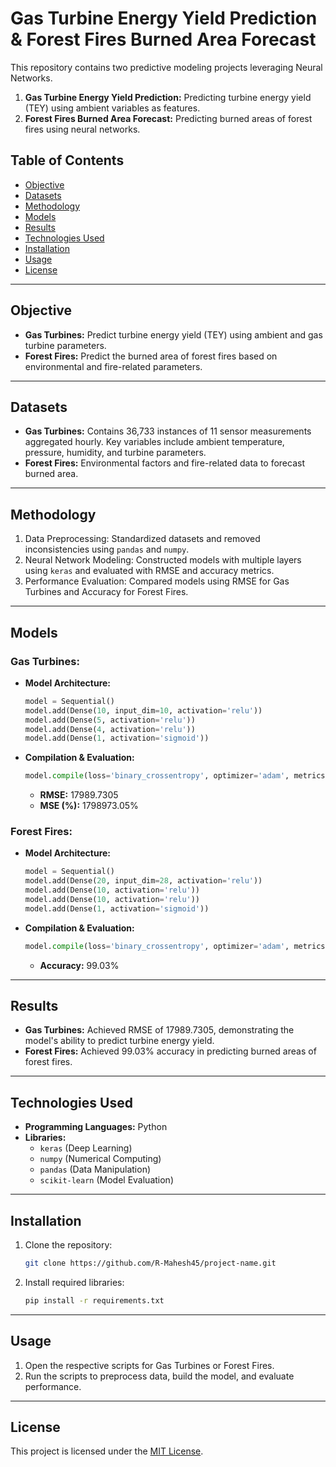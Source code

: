 # Gas Turbine Energy Yield Prediction & Forest Fires Burned Area Forecast  

This repository contains two predictive modeling projects leveraging Neural Networks.  
1. **Gas Turbine Energy Yield Prediction:** Predicting turbine energy yield (TEY) using ambient variables as features.  
2. **Forest Fires Burned Area Forecast:** Predicting burned areas of forest fires using neural networks.  

## Table of Contents  
- [Objective](#objective)  
- [Datasets](#datasets)  
- [Methodology](#methodology)  
- [Models](#models)  
- [Results](#results)  
- [Technologies Used](#technologies-used)  
- [Installation](#installation)  
- [Usage](#usage)  
- [License](#license)  

---

## Objective  
- **Gas Turbines:** Predict turbine energy yield (TEY) using ambient and gas turbine parameters.  
- **Forest Fires:** Predict the burned area of forest fires based on environmental and fire-related parameters.  

---

## Datasets  
- **Gas Turbines:** Contains 36,733 instances of 11 sensor measurements aggregated hourly. Key variables include ambient temperature, pressure, humidity, and turbine parameters.  
- **Forest Fires:** Environmental factors and fire-related data to forecast burned area.  

---

## Methodology  
1. Data Preprocessing: Standardized datasets and removed inconsistencies using `pandas` and `numpy`.  
2. Neural Network Modeling: Constructed models with multiple layers using `keras` and evaluated with RMSE and accuracy metrics.  
3. Performance Evaluation: Compared models using RMSE for Gas Turbines and Accuracy for Forest Fires.  

---

## Models  
### Gas Turbines:  
- **Model Architecture:**  
  ```python  
  model = Sequential()  
  model.add(Dense(10, input_dim=10, activation='relu'))  
  model.add(Dense(5, activation='relu'))  
  model.add(Dense(4, activation='relu'))  
  model.add(Dense(1, activation='sigmoid'))  
  ```  
- **Compilation & Evaluation:**  
  ```python  
  model.compile(loss='binary_crossentropy', optimizer='adam', metrics=['mse'])  
  ```  
  - **RMSE:** 17989.7305  
  - **MSE (%):** 1798973.05%  

### Forest Fires:  
- **Model Architecture:**  
  ```python  
  model = Sequential()  
  model.add(Dense(20, input_dim=28, activation='relu'))  
  model.add(Dense(10, activation='relu'))  
  model.add(Dense(10, activation='relu'))  
  model.add(Dense(1, activation='sigmoid'))  
  ```  
- **Compilation & Evaluation:**  
  ```python  
  model.compile(loss='binary_crossentropy', optimizer='adam', metrics=['accuracy'])  
  ```  
  - **Accuracy:** 99.03%  

---

## Results  
- **Gas Turbines:** Achieved RMSE of 17989.7305, demonstrating the model's ability to predict turbine energy yield.  
- **Forest Fires:** Achieved 99.03% accuracy in predicting burned areas of forest fires.  

---

## Technologies Used  
- **Programming Languages:** Python  
- **Libraries:**  
  - `keras` (Deep Learning)  
  - `numpy` (Numerical Computing)  
  - `pandas` (Data Manipulation)  
  - `scikit-learn` (Model Evaluation)  

---

## Installation  
1. Clone the repository:  
   ```bash  
   git clone https://github.com/R-Mahesh45/project-name.git  
   ```  
2. Install required libraries:  
   ```bash  
   pip install -r requirements.txt  
   ```  

---

## Usage  
1. Open the respective scripts for Gas Turbines or Forest Fires.  
2. Run the scripts to preprocess data, build the model, and evaluate performance.  

---

## License  
This project is licensed under the [MIT License](LICENSE).  
